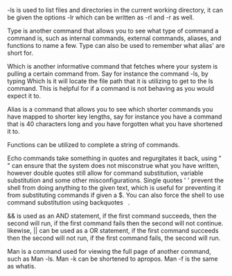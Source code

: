 -ls is used to list files and directories in the current working directory, it can be given the options -lr which can be written as -rl and -r as well. 

Type is another command that allows you to see what type of command a command is, such as  internal commands, external commands, aliases, and functions to name a few. Type can also be used to remember what alias' are short for.

Which is another informative command that fetches where your system is pulling a certain command from. Say for instance the command -ls, by typing Which ls it will locate the file path that it is utilizing to get to the ls command. This is helpful for if a command is not behaving as you would expect it to.

Alias is a command that allows you to see which shorter commands you have mapped to shorter key lengths, say for instance you have a command that is 40 characters long and you have forgotten what you have shortened it to.

Functions can be utilized to complete a string of commands. 

Echo commands take something in quotes and regurgitates it back, using " " can ensure that the system does not misconstrue what you have written, however double quotes still allow for command substitution, variable substitution and some other misconfigurations. Single quotes ' ' prevent the shell from doing anything to the given text, which is useful for preventing it from substituting commands if given a $. You can also force the shell to use command substitution using backquotes ` `.

&& is used as an AND statement, if the first command succeeds, then the second will run, if the first command fails then the second will not continue. likewise, || can be used as a OR statement, if the first command succeeds then the second will not run, if the first command fails, the second will run.

Man is a command used for viewing the full page of another command, such as Man -ls. Man -k can be shortened to apropos. Man -f is the same as whatis. 



